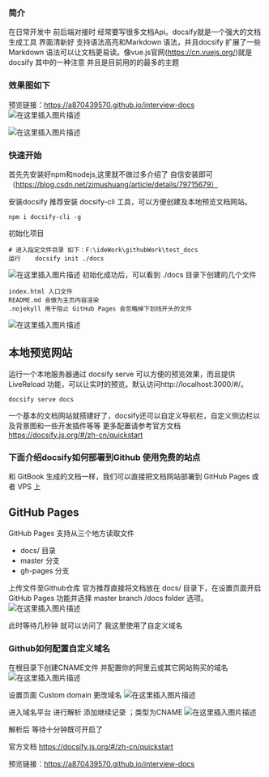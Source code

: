### 简介
在日常开发中 前后端对接时 经常要写很多文档Api。docsify就是一个强大的文档生成工具 界面清新好 支持语法高亮和Markdown 语法，并且docsify 扩展了一些 Markdown 语法可以让文档更易读。像vue.js官网(https://cn.vuejs.org/)就是docsify 其中的一种注意 并且是目前用的的最多的主题

### 效果图如下
预览链接：https://a870439570.github.io/interview-docs
![在这里插入图片描述](https://user-gold-cdn.xitu.io/2019/1/4/16816de06fadda89?w=1237&h=607&f=png&s=367834)

![在这里插入图片描述](https://user-gold-cdn.xitu.io/2019/1/4/16816de06f91f058?w=1919&h=933&f=png&s=239829)


### 快速开始
首先先安装好npm和nodejs,这里就不做过多介绍了 自信安装即可 （https://blog.csdn.net/zimushuang/article/details/79715679）

安装docsify 推荐安装 docsify-cli 工具，可以方便创建及本地预览文档网站。

```
npm i docsify-cli -g
```
初始化项目 
```
# 进入指定文件目录 如下：F:\ideWork\githubWork\test_docs 
运行    docsify init ./docs
```
![在这里插入图片描述](https://user-gold-cdn.xitu.io/2019/1/4/16816de06fdd7ea4?w=485&h=72&f=png&s=3356)
初始化成功后，可以看到 ./docs 目录下创建的几个文件

    index.html 入口文件
    README.md 会做为主页内容渲染
    .nojekyll 用于阻止 GitHub Pages 会忽略掉下划线开头的文件

![在这里插入图片描述](https://user-gold-cdn.xitu.io/2019/1/4/16816de0706dda77?w=341&h=172&f=png&s=13375)


## 本地预览网站
运行一个本地服务器通过 docsify serve 可以方便的预览效果，而且提供 LiveReload 功能，可以让实时的预览。默认访问http://localhost:3000/#/。
```
docsify serve docs
```
一个基本的文档网站就搭建好了，docsify还可以自定义导航栏，自定义侧边栏以及背景图和一些开发插件等等
更多配置请参考官方文档  https://docsify.js.org/#/zh-cn/quickstart

### 下面介绍docsify如何部署到Github  使用免费的站点
和 GitBook 生成的文档一样，我们可以直接把文档网站部署到 GitHub Pages 或者 VPS 上

 
## GitHub Pages
GitHub Pages 支持从三个地方读取文件

 - docs/ 目录
 - master 分支
 - gh-pages 分支

上传文件至Github仓库  官方推荐直接将文档放在 docs/ 目录下，在设置页面开启 GitHub Pages 功能并选择 master branch /docs folder 选项。
![在这里插入图片描述](https://user-gold-cdn.xitu.io/2019/1/4/16816de071452a5a?w=778&h=519&f=png&s=64539)

此时等待几秒钟 就可以访问了   我这里使用了自定义域名 

### Github如何配置自定义域名 
在根目录下创建CNAME文件  并配置你的阿里云或其它网站购买的域名 
![在这里插入图片描述](https://user-gold-cdn.xitu.io/2019/1/4/16816de07178e371?w=628&h=309&f=png&s=33631)

设置页面 Custom domain 更改域名
![在这里插入图片描述](https://user-gold-cdn.xitu.io/2019/1/4/16816de096c243bc?w=746&h=460&f=png&s=61973)


进入域名平台 进行解析  添加继续记录 ；类型为CNAME
![在这里插入图片描述](https://user-gold-cdn.xitu.io/2019/1/4/16816de098ed1780?w=644&h=463&f=png&s=32769)

解析后 等待十分钟既可开启了


官方文档  https://docsify.js.org/#/zh-cn/quickstart

预览链接：https://a870439570.github.io/interview-docs
